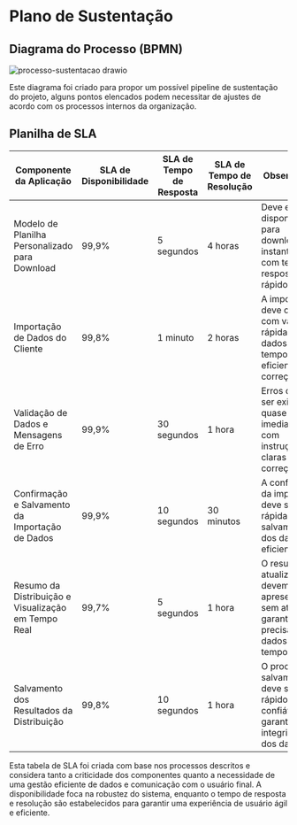 # Plano de Sustentação

## Diagrama do Processo (BPMN)
![processo-sustentacao drawio](https://github.com/Inteli-College/2024-T0003-ES09-G05/assets/54749257/6c8c06f1-d8c0-488a-924e-e3b0fa193d08)

Este diagrama foi criado para propor um possível pipeline de sustentação do projeto, alguns pontos elencados podem necessitar de ajustes de acordo com os processos internos da organização.

## Planilha de SLA

| Componente da Aplicação                          | SLA de Disponibilidade | SLA de Tempo de Resposta | SLA de Tempo de Resolução | Observações                                                                                   |
|--------------------------------------------------|------------------------|--------------------------|---------------------------|-----------------------------------------------------------------------------------------------|
| Modelo de Planilha Personalizado para Download   | 99,9%                  | 5 segundos               | 4 horas                   | Deve estar disponível para download instantâneo com tempo de resposta rápido.                |
| Importação de Dados do Cliente                   | 99,8%                  | 1 minuto                 | 2 horas                   | A importação deve ocorrer com validação rápida de dados e tempo eficiente para correções.    |
| Validação de Dados e Mensagens de Erro           | 99,9%                  | 30 segundos              | 1 hora                    | Erros devem ser exibidos quase imediatamente com instruções claras para correção.            |
| Confirmação e Salvamento da Importação de Dados  | 99,9%                  | 10 segundos              | 30 minutos                | A confirmação da importação deve ser rápida e o salvamento dos dados eficiente.              |
| Resumo da Distribuição e Visualização em Tempo Real | 99,7%                  | 5 segundos               | 1 hora                    | O resumo e as atualizações devem ser apresentados sem atrasos, garantindo a precisão dos dados em tempo real. |
| Salvamento dos Resultados da Distribuição        | 99,8%                  | 10 segundos              | 1 hora                    | O processo de salvamento deve ser rápido e confiável, com garantia de integridade dos dados. |

Esta tabela de SLA foi criada com base nos processos descritos e considera tanto a criticidade dos componentes quanto a necessidade de uma gestão eficiente de dados e comunicação com o usuário final. A disponibilidade foca na robustez do sistema, enquanto o tempo de resposta e resolução são estabelecidos para garantir uma experiência de usuário ágil e eficiente.
